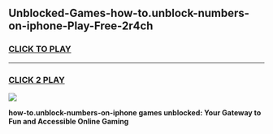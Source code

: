 
## Unblocked-Games-how-to.unblock-numbers-on-iphone-Play-Free-2r4ch
<h3>
<a href="https://premium76.site?title=how-to.unblock-numbers-on-iphone&ref=21A">CLICK TO PLAY</a></h3>
<hr>

<h3>
<a href="https://premium76.site?title=how-to.unblock-numbers-on-iphone&ref=21A">CLICK 2 PLAY</a>
  
</h3>

<a href="https://premium76.site?title=how-to.unblock-numbers-on-iphone&ref=21A"><img src="https://clearcache.store/games.png"></a>


**how-to.unblock-numbers-on-iphone games unblocked: Your Gateway to Fun and Accessible Online Gaming**
